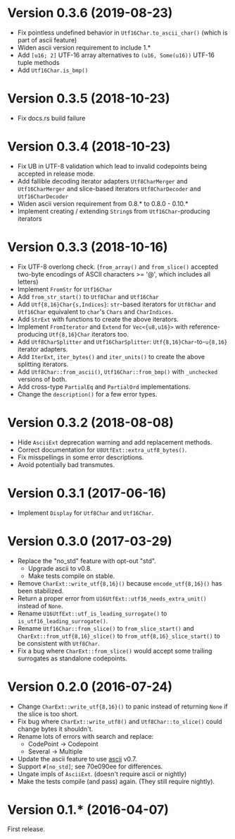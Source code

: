 Version 0.3.6 (2019-08-23)
==========================
* Fix pointless undefined behavior in `Utf16Char.to_ascii_char()` (which is part of ascii feature)
* Widen ascii version requirement to include 1.*
* Add `[u16; 2]` UTF-16 array alternatives to `(u16, Some(u16))` UTF-16 tuple methods
* Add `Utf16Char.is_bmp()`

Version 0.3.5 (2018-10-23)
==========================
* Fix docs.rs build failure

Version 0.3.4 (2018-10-23)
==========================
* Fix UB in UTF-8 validation which lead to invalid codepoints being accepted in release mode.
* Add fallible decoding iterator adapters `Utf8CharMerger` and `Utf16CharMerger`
  and slice-based iterators `Utf8CharDecoder` and `Utf16CharDecoder`
* Widen ascii version requirement from 0.8.\* to 0.8.0 - 0.10.\*
* Implement creating / extending `String`s from `Utf16Char`-producing iterators

Version 0.3.3 (2018-10-16)
==========================
* Fix UTF-8 overlong check. (`from_array()` and `from_slice()` accepted two-byte encodings of ASCII characters >= '@', which includes all letters)
* Implement `FromStr` for `Utf16Char`
* Add `from_str_start()` to `Utf8Char` and `Utf16Char`
* Add `Utf{8,16}Char{s,Indices}`: `str`-based iterators for `Utf8Char` and `Utf16Char` equivalent to `char`'s `Chars` and `CharIndices`.
* Add `StrExt` with functions to create the above iterators.
* Implement `FromIterator` and `Extend` for `Vec<{u8,u16}>` with reference-producing `Utf{8,16}Char` iterators too.
* Add `Utf8CharSplitter` and `Utf16CharSplitter`: `Utf{8,16}Char`-to-`u{8,16}` iterator adapters.
* Add `IterExt`, `iter_bytes()` and `iter_units()` to create the above splitting iterators.
* Add `Utf8Char::from_ascii()`, `Utf16Char::from_bmp()` with `_unchecked` versions of both.
* Add cross-type `PartialEq` and `PartialOrd` implementations.
* Change the `description()` for a few error types.

Version 0.3.2 (2018-08-08)
==========================
* Hide `AsciiExt` deprecation warning and add replacement methods.
* Correct documentation for `U8UtfExt::extra_utf8_bytes()`.
* Fix misspellings in some error descriptions.
* Avoid potentially bad transmutes.

Version 0.3.1 (2017-06-16)
==========================
* Implement `Display` for `Utf8Char` and `Utf16Char`.

Version 0.3.0 (2017-03-29)
==========================
* Replace the "no_std" feature with opt-out "std".
  * Upgrade ascii to v0.8.
  * Make tests compile on stable.
* Remove `CharExt::write_utf{8,16}()` because `encode_utf{8,16}()` has been stabilized.
* Return a proper error from `U16UtfExt::utf16_needs_extra_unit()` instead of `None`.
* Rename `U16UtfExt::utf_is_leading_surrogate()` to `is_utf16_leading_surrogate()`.
* Rename `Utf16Char::from_slice()` to `from_slice_start()`  and `CharExt::from_utf{8,16}_slice()`
  to `from_utf{8,16}_slice_start()` to be consistent with `Utf8Char`.
* Fix a bug where `CharExt::from_slice()` would accept some trailing surrogates
  as standalone codepoints.

Version 0.2.0 (2016-07-24)
==========================
* Change `CharExt::write_utf{8,16}()` to panic instead of returning `None`
  if the slice is too short.
* Fix bug where `CharExt::write_utf8()` and `Utf8Char::to_slice()` could change bytes it shouldn't.
* Rename lots of errors with search and replace:
  * CodePoint -> Codepoint
  * Several -> Multiple
* Update the ascii feature to use [ascii](https://tomprogrammer.github.io/rust-ascii/ascii/index.html) v0.7.
* Support `#[no_std]`; see 70e090ee for differences.
* Ungate impls of `AsciiExt`. (doesn't require ascii or nightly)
* Make the tests compile (and pass) again.
  (They still require nightly).

Version 0.1.* (2016-04-07)
==========================
First release.
